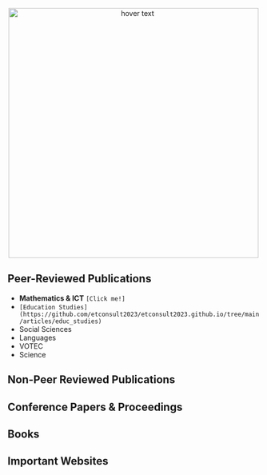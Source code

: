 <p align="center">
  <img src="https://i.pinimg.com/736x/df/e3/55/dfe3555d73f4054eb01bc36f5e55dc0d.jpg" width="500" title="hover text">
</p>


## Peer-Reviewed Publications
- **Mathematics & ICT** `[Click me!]`
- `[Education Studies](https://github.com/etconsult2023/etconsult2023.github.io/tree/main/articles/educ_studies)` 
- Social Sciences
- Languages
- VOTEC
- Science
  
## Non-Peer Reviewed Publications
## Conference Papers & Proceedings
## Books
## Important Websites




